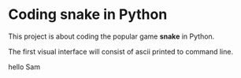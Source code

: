 # Coding snake in Python
This project is about coding the popular game **snake** in Python.

The first visual interface will consist of ascii printed to command line.

hello Sam